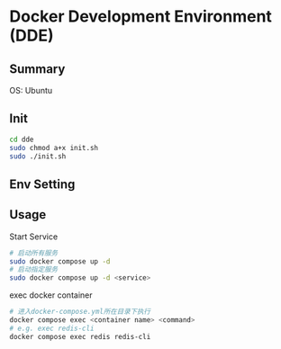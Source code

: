 # Docker Development Environment (DDE)

## Summary

OS: Ubuntu

## Init

```bash
cd dde
sudo chmod a+x init.sh
sudo ./init.sh
```

## Env Setting

## Usage

Start Service

```bash
# 启动所有服务
sudo docker compose up -d
# 启动指定服务
sudo docker compose up -d <service>
```

exec docker container

```bash
# 进入docker-compose.yml所在目录下执行
docker compose exec <container name> <command>
# e.g. exec redis-cli
docker compose exec redis redis-cli 
```
